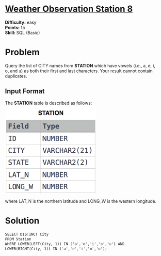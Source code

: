 # [Weather Observation Station 8](https://www.hackerrank.com/challenges/weather-observation-station-8/problem)

**Difficulty:** easy
</br>**Points:** 15
</br>**Skill:** SQL (Basic)

# Problem
Query the list of CITY names from **STATION** which have vowels (i.e., a, e, i, o, and u) as both their first and last characters. Your result cannot contain duplicates.

## Input Format

The **STATION** table is described as follows:
![Station.png](attachments%2FStation.png)

where LAT_N is the northern latitude and LONG_W is the western longitude.

# Solution
````mysql
SELECT DISTINCT City
FROM Station
WHERE LOWER(LEFT(City, 1)) IN ('a','e','i','o','u') AND LOWER(RIGHT(City, 1)) IN ('a','e','i','o','u');
````